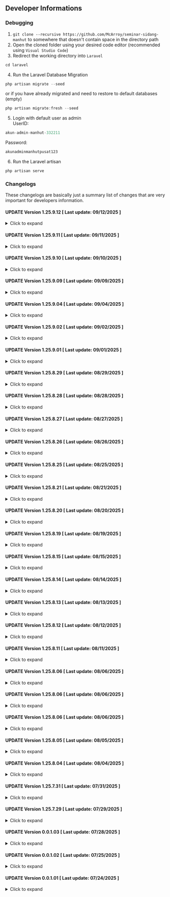 ## Developer Informations
### Debugging
1. `git clone --recursive https://github.com/McArroy/seminar-sidang-manhut` to somewhere that doesn't contain space in the directory path
2. Open the cloned folder using your desired code editor (recommended using `Visual Studio Code`)
3. Redirect the working directory into `Laravel`
```c
cd laravel
```
4. Run the Laravel Database Migration
```c
php artisan migrate --seed
```
or if you have already migrated and need to restore to default databases (empty)
```c
php artisan migrate:fresh --seed
```
5. Login with default user as admin<br>
UserID:
```c
akun-admin-manhut-332211
```
Password:
```c
akunadminmanhutpusat123
```
6. Run the Laravel artisan
```c
php artisan serve
```

### Changelogs
These changelogs are basically just a summary list of changes that are very important for developers information.

#### UPDATE Version 1.25.9.12 [ Last update: 09/12/2025 ]
<details>
<summary>Click to expand</summary>

**[ COMMONS ]**
- Fixed `FullScreenPDFFrame` codes logic

**[ UI/UX ]**
- Fixed some letter element codes

**[ LARAVEL ]**
- Fixed academic-type list on schedule page

</details>

#### UPDATE Version 1.25.9.11 [ Last update: 09/11/2025 ]
<details>
<summary>Click to expand</summary>

**[ UI/UX ]**
- Added close-icon on dialog input-data for another option to close the dialog
- Added a new column `Status` in users page
- Fixed overflow for dialog and dialog input-data enabled overflow the content instead of the dialog element itself
- Fixed side navigation-bar's height
- Fixed nav-link element when the button activated is no longer not clickable except if the button is a button-list
- Fixed `is_active` value selected via dropdown instead of checkbox

**[ LARAVEL ]**
- Fixed request-query type to prevent data mismatch
- Fixed admin, student, and lecturer page by removing them and replaced by users page instead to prevent low performance in the backend and gives cleaner codes
- Fixed semesters list not displayed correctly and added text `(Today)` on the schedule if the academic's date is today
- Fixed some codes logic
- Fixed some codes
- Fixed typo
- Removed unused files

</details>

#### UPDATE Version 1.25.9.10 [ Last update: 09/10/2025 ]
<details>
<summary>Click to expand</summary>

**[ UI/UX ]**
- Fixed overflow in dialog-popup
- Fixed select2 element not displayed properly

**[ LARAVEL ]**
- Added `DefaultUserSeeder` for default user right after migrated the database (as a admin)
- Fixed display or search lecturers if only `is_active`
- Fixed `Message` function on HelperController controller not redirected `withInput`
- Fixed check room-availability before create academics
- Fixed typo
- Removed default register from existence
- Removed unused files

</details>

#### UPDATE Version 1.25.9.09 [ Last update: 09/09/2025 ]
<details>
<summary>Click to expand</summary>

**[ COMMONS ]**
- Added separated javascripts element by imported via .blade instead .js to make consistency and stable ones
- Fixed some form-validation's codes logic
- Fixed some codes form input-data not displayed properly
- Fixed some bugs
- Removed unused files

**[ DATABASE ]**
- Added `is_active` database-field on users' database

**[ UI/UX ]**
- Added failed login-message if user is not activated
- Fixed `useridnumber` is not in uppercase if failed to login
- Fixed input-wrapper element by adding checked attribute for checkbox input-type
- Fixed checkbox style
- Fixed color on login page

**[ LARAVEL ]**
- Fixed admin is no longer deactivated his own data
- Fixed some codes
- Removed unused codes

</details>

#### UPDATE Version 1.25.9.04 [ Last update: 09/04/2025 ]
<details>
<summary>Click to expand</summary>

**[ COMMONS ]**
- Added form confirmation before delete academics data

**[ UI/UX ]**
- Fixed some table columns' width
- Fixed navigator-buttons not display correctly if the data is empty
- Fixed overflow-x on main-content if the side navigation-bar is active

**[ LARAVEL ]**
- Added function `GetById` on AcademicController controller
- Added function `GetById` on LetterController controller
- Added route to delete academic's data
- Fixed academics are no longer removable if already accepted
- Fixed schedule page now is using latest controllers, databases, and codes logic
- Fixed search by academic type on schedule page now is using by existed data
- Fixed delete academic now is enabled
- Fixed roomname not sorted alphabetically
- Fixed codes logic on navigator-buttons to prevent overflow button page
- Fixed some codes
- Removed unused codes

</details>

#### UPDATE Version 1.25.9.02 [ Last update: 09/02/2025 ]
<details>
<summary>Click to expand</summary>

`This update has so many changes. The fact about removing existed seminar and thesis defense (codes and files), is about codes and logics efficiency. Also to avoid duplicated data, system crash, bugs, and more in some cases.`

**[ COMMONS ]**
- Fixed some bugs

**[ DATABASE ]**
- Added Academic database<br>
`To replace existed separated seminar and thesis defense database`

**[ UI/UX ]**
- Added academics page
- Fixed side-navigationbar

**[ LARAVEL ]**
- Added AcademicContoller controller
- Added Academic model
- Added dynamic-language texts for some codes
- Fixed some codes on LetterContoller controller
- Fixed some codes on PageContoller controller
- Fixed some codes on RoomContoller controller
- Fixed `Message` function on HelperController controller to make dynamic route instead of only for redirect back
- Fixed default `fallback_locale` into Indonesia
- Fixed some routes
- Fixed typo
- Removed unused codes
- Removed unused files

</details>

#### UPDATE Version 1.25.9.01 [ Last update: 09/01/2025 ]
<details>
<summary>Click to expand</summary>

**[ COMMONS ]**
- Fixed some inputs logic

**[ DATABASE ]**
- Fixed now `moderator` database-field is nullable
- Fixed typo
- Removed `supervisory_committee` that no longer needed

**[ UI/UX ]**
- Fixed dialog input-data top-banner is no longer scrolled
- Fixed dialog maximum height by reduced into 90%

**[ LARAVEL ]**
- Fixed request-query in better way for consistency
- Fixed `moderator` input-field is no longer available for Thesis Defense
- Fixed `moderator` field is not required anymore for Thesis Defense in LetterController controller
- Fixed typo
- Removed `supervisory_committee` that no longer needed
- Removed unused codes

</details>

#### UPDATE Version 1.25.8.29 [ Last update: 08/29/2025 ]
<details>
<summary>Click to expand</summary>

**[ COMMONS ]**
- Added form-confirmation before deleting user(s)
- Fixed some bugs when validating form(s)
- Fixed form-validation that button save or submit is no longer enabled if content(s) is/are not changed
- Fixed typo

**[ DATABASE ]**
- Fixed typo

**[ UI/UX ]**
- Fixed useridnumber-field now is readonly
- Fixed dialog-message width-size
- Fixed misplaced animations for dialog-message
- Fixed dialog letter-viewer max-width when on full-screen
- Renamed some images
- Removed unused codes

**[ LARAVEL ]**
- Added `Asset` function in HelperController controller
- Fixed DeterministicEncryption traits function by added inside the traits rather than included in every Model classes
- Fixed useridnumber now is no longer editable
- Fixed assets cache by added each assets dynamically
- Fixed some routes

</details>

#### UPDATE Version 1.25.8.28 [ Last update: 08/28/2025 ]
<details>
<summary>Click to expand</summary>

**[ COMMONS ]**
- Fixed when adding user(s) and the password added automatically now is using uppercase (again)

**[ UI/UX ]**
- Fixed button(s) when focused
- Fixed visibility side-navigationbar to prevent clickable when not visible

**[ LARAVEL ]**
- Added Message function in HelperController controller
- Fixed some codes on LetterContoller controller
- Fixed some codes on RoomContoller controller
- Fixed some codes on UserContoller controller
- Fixed some routes

</details>

#### UPDATE Version 1.25.8.27 [ Last update: 08/27/2025 ]
<details>
<summary>Click to expand</summary>

**[ COMMONS ]**
- Fixed when adding user(s) and the password added automatically now is no longer in uppercase by default instead using lowercase to prevent user-error when login

**[ UI/UX ]**
- Fixed typo

**[ LARAVEL ]**
- Fixed RoomContoller controller
- Fixed failed to update letter(s)
- Fixed some routes
- Fixed typo
- Removed unused files

</details>

#### UPDATE Version 1.25.8.26 [ Last update: 08/26/2025 ]
<details>
<summary>Click to expand</summary>

**[ DATABASE ]**
- Added Letter database

**[ UI/UX ]**
- Fixed loading-animations
- Fixed padding on side-navigationbar

**[ LARAVEL ]**
- Added LetterController controller
- Added Letter model
- Added some routes
- Fixed some codes announcements page
- Fixed some codes

</details>

#### UPDATE Version 1.25.8.25 [ Last update: 08/25/2025 ]
<details>
<summary>Click to expand</summary>

**[ COMMONS ]**
- Fixed when adding user(s) the password not added automatically when input the useridnumber

**[ UI/UX ]**
- Fixed pop-up after created seminar or thesis defense by replaced into dialog pop-up instead of toast pop-up
- Fixed display re-preview letters by not using the same display when letters created in the first place
- Fixed schedule page on admin by added status/filter in the first column
- Fixed some codes
- Fixed typo

**[ LARAVEL ]**
- Added HelperController controller

</details>

#### UPDATE Version 1.25.8.21 [ Last update: 08/21/2025 ]
<details>
<summary>Click to expand</summary>

**[ COMMONS ]**
- Added tag link into seminar and thesis defense page in dialog message

**[ UI/UX ]**
- Added animations for some elements
- Added star character (*) after label for each required-input elements
- Added dialog message called via server-side
- Fixed tag `<a>` not displayed properly in dialog pop-up
- Fixed some tables not displayed properly
- Fixed some bugs on side-navigationbar
- Removed unused codes

**[ LARAVEL ]**
- Added server-side validation for some actions

</details>

#### UPDATE Version 1.25.8.20 [ Last update: 08/20/2025 ]
<details>
<summary>Click to expand</summary>

**[ UI/UX ]**
- Fixed visibility side-navigationbar by added box-shadow
- Fixed adjustments some tables
- Fixed some codes

</details>

#### UPDATE Version 1.25.8.19 [ Last update: 08/19/2025 ]
<details>
<summary>Click to expand</summary>

**[ COMMONS ]**
- Added validation-forms to validate required input(s) before submit

**[ UI/UX ]**
- Added dialog pop-up animation
- Fixed background for button when disabled
- Fixed textarea element now is able to resize vertically
- Fixed some bugs when dialog message not close or display correctly
- Fixed some bugs
- Fixed typo

**[ LARAVEL ]**
- Fixed seminar and thesis defense are no longer removable if status is accepted
- Fixed some data is no longer stored dynamically to prevent inconsistency data<br>
`The example for this update is like when store the letter, in the supervisor column, the stored data is just plain text instead of id for the supervisor then get the rest of supervisor's data from database. This can make data more consistent if we want to look at in future time.`

</details>

#### UPDATE Version 1.25.8.15 [ Last update: 08/15/2025 ]
<details>
<summary>Click to expand</summary>

**[ COMMONS ]**
- Fixed dialog input-data by reducing function's parameters
- Fixed typo

**[ UI/UX ]**
- Added select2 element
- Added admin-admins page
- Fixed when try to login but failed useridnumber will not be reset anymore
- Fixed overflowed sub-buttons on side-navigationbar
- Fixed side-navigationbar to reduce motion sickness by enabling overlap when hovered
- Fixed loading-animations to reduce motion sickness by changing the opacity instead of display-type
- Fixed some codes by removing unused codes and moved into global CSS class
- Fixed typo
- Fixed some codes

**[ LARAVEL ]**
- Added some functions in PageController controller
- Added some functions in UserController controller
- Added some routes
- Fixed overflowed to display and sent to the server on student dashboard page
- Fixed some codes logic on registrationform page
- Fixed codes logic on SeminarController controller
- Fixed codes logic on ThesisdefenseController controller
- Fixed typo

</details>

#### UPDATE Version 1.25.8.14 [ Last update: 08/14/2025 ]
<details>
<summary>Click to expand</summary>

**[ UI/UX ]**
- Fixed visibility on scrollbar element
- Fixed letter-viewer element's height not based on maximum content-height
- Fixed letter's content not centered in the letter-viewer element

**[ LARAVEL ]**
- Fixed when refresh the registrationletter page it gives error but now will redirected into dashboard instead
- Removed unused codes

</details>

#### UPDATE Version 1.25.8.13 [ Last update: 08/13/2025 ]
<details>
<summary>Click to expand</summary>

**[ COMMONS ]**
- Added side-navigationbar latest state using jQuery code instead manually server-side

**[ DATABASE ]**
- Added Room database
- Fixed some codes

**[ UI/UX ]**
- Added side-navigationbar room menu
- Fixed some codes
- Fixed some layouts and elements
- Fixed letter element for dynamic get room's name
- Updated CSS elements
- Updated button element as needed
- Updated nav-link element as needed

**[ LARAVEL ]**
- Added RoomController controller
- Added Room model
- Added some functions in PageController controller
- Added rooms' routes
- Fixed typo
- Fixed rooms are now get the data from database instead predefined text
- Fixed page queries in PageController controller by validated first
- Fixed queries logic in RoomController controller
- Fixed queries logic in SeminarController controller
- Fixed queries logic in ThesisdefenseController controller
- Fixed queries logic in UserController controller
- Removed unused codes
- Removed unused files

</details>

#### UPDATE Version 1.25.8.12 [ Last update: 08/12/2025 ]
<details>
<summary>Click to expand</summary>

**[ COMMONS ]**
- Fixed when selected type not reset the page query
- Fixed dialog closed when hit "Enter" key
- Fixed dialog must close when clicked the outside of the dialog
- Removed unused codes

**[ UI/UX ]**
- Added animation for the input element when loading
- Fixed input-wrapper element

**[ LARAVEL ]**
- Fixed request query "type" logic
- Fixed when open the dialog comment got a bit of delay
- Fixed page-pagination by adding separated function in PageController controller
- Removed unused files
- Removed unused codes

</details>

#### UPDATE Version 1.25.8.11 [ Last update: 08/11/2025 ]
<details>
<summary>Click to expand</summary>

**[ COMMONS ]**
- Added function DialogInputData on blade file instead saparated JavaScript file
- Removed unused codes

**[ DATABASE ]**
- Fixed unnecessary columns to be encrypted both on seminar and thesis defense table

**[ UI/UX ]**
- Fixed lecturers table

**[ LARAVEL ]**
- Added DeterministicEncryption traits for better performance-encryption rather than default built-in encryption
`This allows to make data being stored in database encrypted but still easy to use again and make performance better`
- Added new routes to get comments on specific id
- Added Deterministic encryption in UserContoller controller for some data
- Fixed authentication warning status on login page
- Fixed data sent into announcements page
- Fixed data username not sent into schedule page
- Fixed some codes in SeminarController controller
- Fixed some codes in ThesisdefenseController controller
- Fixed data-input is called via client-side (again) instead of server-side to improve experience
- Removed unused codes

</details>

#### UPDATE Version 1.25.8.06 [ Last update: 08/06/2025 ]
<details>
<summary>Click to expand</summary>

**[ COMMONS ]**
- Fixed when closing dialog-input not to resetting query type

**[ UI/UX ]**
- Added announcements page
- Added menu for announcements
- Fixed padding-top on side-navigationbar
- Fixed arrow button-list on side-navigationbar not on the right of the parent button
- Fixed text alignment on the tables
- Fixed dialog announcements form
- Fixed students table

**[ LARAVEL ]**
- Added some functions in PageController controller
- Added some routes
- Fixed error when trying to search in schedule page because of get usernames of null

</details>

#### UPDATE Version 1.25.8.06 [ Last update: 08/06/2025 ]
<details>
<summary>Click to expand</summary>

**[ LARAVEL ]**
- Fixed data parsed on classes rather than on each pages
- Fixed when thesis defense updated admin not redirected into thesis defense's page but seminar's page instead
- Fixed some bugs
- Remove unused codes

</details>

#### UPDATE Version 1.25.8.06 [ Last update: 08/06/2025 ]
<details>
<summary>Click to expand</summary>

**[ COMMONS ]**
- Fixed dialog input-data now is called via server instead plain-text using jQuery
- Fixed some bugs
- Removed unused codes

**[ UI/UX ]**
- Fixed GoogleDrive folder not opened in a new tab
- Fixed useridnumber not displayed uppercase via server-side
- Fixed some bugs

**[ LARAVEL ]**
- Added some functions in SeminarController controller
- Added some functions in ThesisdefenseController controller
- Added some functions in UserController controller
- Added some routes
- Fixed memory overflow on some functions in UserController controller
- Fixed seminar's comment not deleted if status is accepted
- Fixed thesis defense's comment not deleted if status is accepted
- Fixed lecturers are now get the data from database instead predefined text
- Fixed some bugs

</details>

#### UPDATE Version 1.25.8.05 [ Last update: 08/05/2025 ]
<details>
<summary>Click to expand</summary>

**[ UI/UX ]**
- Added admin dashboard page

**[ LARAVEL ]**
- Updated PageController controller for admin dashboard page

</details>

#### UPDATE Version 1.25.8.04 [ Last update: 08/04/2025 ]
<details>
<summary>Click to expand</summary>

**[ COMMONS ]**
- Fixed typo
- Moved inline jQuery script(s) into separated function(s)

**[ DATABASE ]**
- Fixed some type of column in User database

**[ UI/UX ]**
- Added CSS elements
- Added navigation-buttons element
- Added admin-students page
- Added admin-lecturers page
- Added admin-seminars page
- Added admin-thesisdefenses page
- Added some functions in PageController controller
- Added some functions in SeminarController controller
- Added some functions in ThesisdefenseController controller
- Added some functions in UserController controller
- Fixed inconsistency margin-top in login-page
- Fixed tag `<a>` not shown properly
- Fixed admin navigation-sidebar
- Fixed some bugs
- Removed unused codes
- Moved schedule page into commons folder

**[ LARAVEL ]**
- Added encrypted data in User model
- Added user-role middleware
- Added middleware class for each user-role
- Added some routes
- Fixed codes logic
- Fixed code indentation and standardization
- Fixed redirected page into desired dashboard instead of default laravel after logged-in
- Removed unused files
- Removed unused codes

</details>

#### UPDATE Version 1.25.7.31 [ Last update: 07/31/2025 ]
<details>
<summary>Click to expand</summary>

**[ COMMONS ]**
- Updated UpdateQueryParam by added ResetParams to reset unnecessary parameter(s)

**[ DATABASE ]**
- Added Thesis Defense database

**[ UI/UX ]**
- Added CSS elements
- Added toast pop-up
- Added "oninput", "onchange", and "autofocus" attribute on input element and fixed some bugs when element added a new slot inside it
- Updated Seminar and Thesis Defense Flow image
- Updated login page
- Updated schedule page
- Fixed some bugs
- Fixed animations' path

**[ LARAVEL ]**
- Added PageController controller
- Added Thesisdefense model
- Added ThesisdefenseController controller
- Added UserController controller
- Updated routes by added classes and queries
- Fixed users are not redirected to the desired dashboard
- Fixed type page not as expected
- Fixed schedule page gives infinite loop if the semester is not available on the database
- Fixed letter element dynamically get username from database instead of just get current user session
- Fixed some bugs
- Renamed DateIndoFormatter into DateIndoFormatterController
- Removed unused codes

</details>

#### UPDATE Version 1.25.7.29 [ Last update: 07/29/2025 ]
<details>
<summary>Click to expand</summary>

**[ DATABASE ]**
- Fixed Seminar database for encrypted data

**[ UI/UX ]**
- Added CSS elements
- Added letter element
- Added "href" and "target" attribute on button element that acts like from tag `<a>`
- Fixed some bugs
- Updated requirements page

**[ LARAVEL ]**
- Added routes for registrationform and requirements
- Updated routes for dashboard with the needed method
- Updated Seminar model by enabling encrypted data
- Updated Seminar controller into usable function for showing page, creating, updating, deleting database, and so on
- Fixed dashboard page into active page (not a static page anymore)
- Removed unused codes

</details>

#### UPDATE Version 0.0.1.03 [ Last update: 07/28/2025 ]
<details>
<summary>Click to expand</summary>

**[ COMMONS ]**
- Updated PDF-viewer must be reset to default zoom before download it

**[ DATABASE ]**
- Added Seminar database

**[ UI/UX ]**
- Added registrationletter page
- Added activated navbar-button on registrationletter page
- Added letter-viewer element
- Fixed loading-text name based on app name
- Fixed default background button to none instead of white
- Fixed pages' padding when auto scroll engaged
- Fixed navigation button not activated on some pages

**[ LARAVEL ]**
- Added DateIndoFormatter controller
- Added registrationletter route
- Added Seminar model
- Added Seminar controller
- Fixed registration-form routes as what they should be
- Fixed typo
- Removed unused codes

</details>

#### UPDATE Version 0.0.1.02 [ Last update: 07/25/2025 ]
<details>
<summary>Click to expand</summary>

**[ DATABASE ]**
- Updated database migrations as needed

**[ UI/UX ]**
- Added CSS elements
- Added ipb-logo element
- Added input-wrapper element
- Added nav-link-dropdown element
- Added some colors
- Added dashboard page
- Added registration-form page
- Added flow page
- Added requirements page
- Added schedule page
- Updated app-layout as needed
- Updated login page as needed
- Updated register page as needed
- Updated button element as needed
- Updated nav-link element as needed
- Fixed some bugs
- Remove unused codes

**[ LARAVEL ]**
- Added routes
- Updated User model as needed
- Updated CreateNewUser as needed
- Updated AppLayout as needed
- Updated GuestLayout as needed
- Updated UserFactory as needed

</details>

#### UPDATE Version 0.0.1.01 [ Last update: 07/24/2025 ]
<details>
<summary>Click to expand</summary>

**[ COMMONS ]**
- Added README.md

**[ UI/UX ]**
- Added animation elements
- Added CSS elements
- Added images
- Added JavsScript elements

**[ LARAVEL ]**
- Added Laravel Framework
- Fixed code indentation and standardization
- Removed unused files

</details>